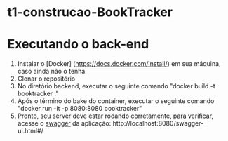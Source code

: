 # t1-construcao-BookTracker

# Executando o back-end
1. Instalar o [Docker] (https://docs.docker.com/install/) em sua máquina, caso ainda não o tenha
1. Clonar o repositório
1. No diretório backend, executar o seguinte comando  "docker build -t booktracker ."
1. Após o término do bake do container, executar o seguinte comando "docker run -it -p 8080:8080 booktracker"
1. Pronto, seu server deve estar rodando corretamente, para verificar, acesse o [swagger](https://swagger.io/) da aplicação: http://localhost:8080/swagger-ui.html#/
